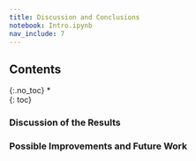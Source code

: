 ```yaml
---
title: Discussion and Conclusions
notebook: Intro.ipynb
nav_include: 7
---
```


## Contents
{:.no_toc}
*  
{: toc}

### Discussion of the Results

### Possible Improvements and Future Work
